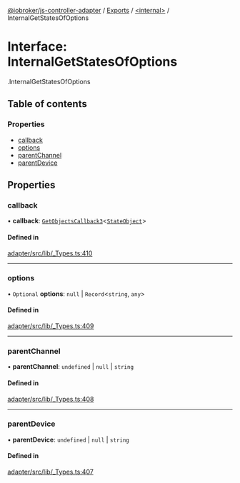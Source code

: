 [@iobroker/js-controller-adapter](../README.md) / [Exports](../modules.md) / [<internal\>](../modules/internal_.md) / InternalGetStatesOfOptions

# Interface: InternalGetStatesOfOptions

[<internal>](../modules/internal_.md).InternalGetStatesOfOptions

## Table of contents

### Properties

- [callback](internal_.InternalGetStatesOfOptions.md#callback)
- [options](internal_.InternalGetStatesOfOptions.md#options)
- [parentChannel](internal_.InternalGetStatesOfOptions.md#parentchannel)
- [parentDevice](internal_.InternalGetStatesOfOptions.md#parentdevice)

## Properties

### callback

• **callback**: [`GetObjectsCallback3`](../modules/internal_.md#getobjectscallback3)<[`StateObject`](internal_.StateObject.md)\>

#### Defined in

[adapter/src/lib/_Types.ts:410](https://github.com/ioBroker/ioBroker.js-controller/blob/fb48eb1c/packages/adapter/src/lib/_Types.ts#L410)

___

### options

• `Optional` **options**: ``null`` \| `Record`<`string`, `any`\>

#### Defined in

[adapter/src/lib/_Types.ts:409](https://github.com/ioBroker/ioBroker.js-controller/blob/fb48eb1c/packages/adapter/src/lib/_Types.ts#L409)

___

### parentChannel

• **parentChannel**: `undefined` \| ``null`` \| `string`

#### Defined in

[adapter/src/lib/_Types.ts:408](https://github.com/ioBroker/ioBroker.js-controller/blob/fb48eb1c/packages/adapter/src/lib/_Types.ts#L408)

___

### parentDevice

• **parentDevice**: `undefined` \| ``null`` \| `string`

#### Defined in

[adapter/src/lib/_Types.ts:407](https://github.com/ioBroker/ioBroker.js-controller/blob/fb48eb1c/packages/adapter/src/lib/_Types.ts#L407)
